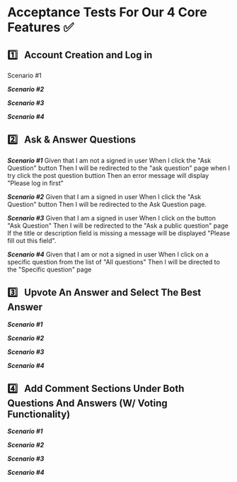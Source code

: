 # **Acceptance Tests For Our 4 Core Features** :white_check_mark: <br>

## :one: &nbsp; Account Creation and Log in

Scenario #1

**_Scenario #2_**

**_Scenario #3_**


**_Scenario #4_**




## :two: &nbsp; Ask & Answer Questions

**_Scenario #1_**
Given that I am not a signed in user
When I click the "Ask Question" button 
Then I will be redirected to the "ask question" page
when I try click the post question buttion
Then an error message will display "Please log in first"

**_Scenario #2_**
Given that I am a signed in user
When I click the "Ask Question" button 
Then I will be redirected to the Ask Question page.

**_Scenario #3_**
Given that I am a signed in user
When I click on the button "Ask Question"
Then I will be redirected to the "Ask a public question" page
If the title or description field is missing a message will be displayed "Please fill out this field".

**_Scenario #4_**
Given that I am or not a signed in user
When I click on a specific question from the list of "All questions"
Then I will be directed to the "Specific question" page

## :three: &nbsp; Upvote An Answer and Select The Best Answer


**_Scenario #1_**


**_Scenario #2_**


**_Scenario #3_**


**_Scenario #4_**



## :four: &nbsp; Add Comment Sections Under Both Questions And Answers (W/ Voting Functionality)


**_Scenario #1_**


**_Scenario #2_**


**_Scenario #3_**


**_Scenario #4_**










